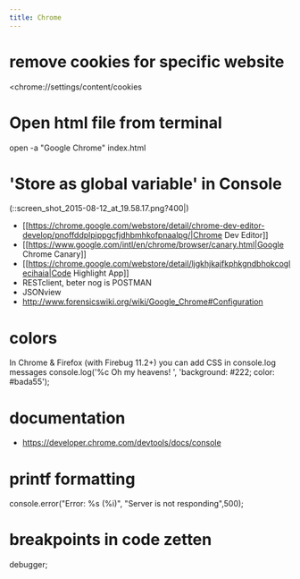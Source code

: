 ```yaml
---
title: Chrome
---
```


# remove cookies for specific website
<chrome://settings/content/cookies

# Open html file from terminal
  open -a "Google Chrome" index.html
  
# 'Store as global variable' in Console
(::screen_shot_2015-08-12_at_19.58.17.png?400|)

* [[https://chrome.google.com/webstore/detail/chrome-dev-editor-develop/pnoffddplpippgcfjdhbmhkofpnaalpg/|Chrome Dev Editor]]
* [[https://www.google.com/intl/en/chrome/browser/canary.html|Google Chrome Canary]]
* [[https://chrome.google.com/webstore/detail/ljgkhjkajfkphkgndbhokcoglecihaia|Code Highlight App]]
* RESTclient, beter nog is POSTMAN
* JSONview
* http://www.forensicswiki.org/wiki/Google_Chrome#Configuration

# colors
In Chrome & Firefox (with Firebug 11.2+) you can add CSS in console.log messages
  console.log('%c Oh my heavens! ', 'background: #222; color: #bada55');

# documentation
* https://developer.chrome.com/devtools/docs/console

# printf formatting
  console.error("Error: %s (%i)", "Server is  not responding",500);
  
# breakpoints in code zetten
  debugger;
  
